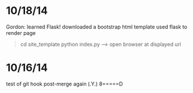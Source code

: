 # 10/18/14
  Gordon:  learned Flask!
  downloaded a bootstrap html template
  used flask to render page
  
  > cd site_template
  > python index.py
  --> open browser at displayed url

# 10/16/14
   test of git hook post-merge again
   (.Y.)   8=====D
